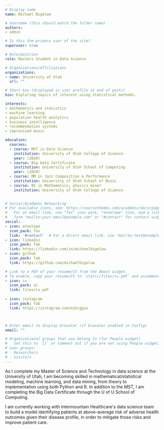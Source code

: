 ```yaml
---
# Display name
name: Michael Bigelow

# Username (this should match the folder name)
authors:
- admin

# Is this the primary user of the site?
superuser: true

# Role/position
role: Masters Student in Data Science

# Organizations/Affiliations
organizations:
- name: University of Utah
  url: ""

# Short bio (displayed in user profile at end of posts)
bio: Exploring topics of interest using statistical methods.

interests:
- mathematics and statistics
- machine learning
- population health analytics
- business intelligence
- recommendation systems
- improvised music

education:
  courses:
  - course: MST in Data Science 
    institution: University of Utah College of Science
    year: (2020)
  - course: Big Data Certificate 
    institution: University of Utah School of Computing
    year: (2020)
  - course: MM in Jazz Composition & Performance
    institution: University of Utah School of Music
  - course: BS in Mathematics; physics minor
    institution: University of Utah College of Science
    

# Social/Academic Networking
# For available icons, see: https://sourcethemes.com/academic/docs/page-builder/#icons
#   For an email link, use "fas" icon pack, "envelope" icon, and a link in the
#   form "mailto:your-email@example.com" or "#contact" for contact widget.
social:
- icon: envelope
  icon_pack: fas
  link: '#contact'  # For a direct email link, use "mailto:test@example.org".
- icon: linkedin
  icon_pack: fab
  link: https://linkedin.com/in/michaelbigelow
- icon: github
  icon_pack: fab
  link: https://github.com/michaelbigelow

# Link to a PDF of your resume/CV from the About widget.
# To enable, copy your resume/CV to `static/files/cv.pdf` and uncomment the lines below.
- icon: cv
  icon_pack: ai
  link: files/cv.pdf
  
- icon: instagram
  icon_pack: fab
  link: https://instagram.com/mjbiggie



# Enter email to display Gravatar (if Gravatar enabled in Config)
email: ""

# Organizational groups that you belong to (for People widget)
#   Set this to `[]` or comment out if you are not using People widget.
# user_groups:
# - Researchers
# - Visitors
---
```


As I complete my Master of Science and Technology in data science at the University of Utah, I am becoming skilled in mathematical/statistical modeling, machine learning, and data mining, from theory to implementation using both Python and R.
In addition to the MST, I am completing the Big Data Certificate through the U of U School of Computing. 

I am currently working with Intermountain Healthcare's data science team to build a model identifying patients at above-average risk of adverse health outcomes given their disease profile, in order to mitigate those risks and improve patient care.
